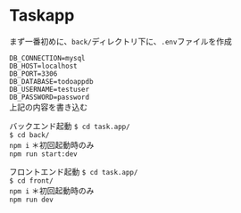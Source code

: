 # Taskapp

まず一番初めに、`back/`ディレクトリ下に、`.env`ファイルを作成  

`DB_CONNECTION=mysql`  
`DB_HOST=localhost`  
`DB_PORT=3306`  
`DB_DATABASE=todoappdb`  
`DB_USERNAME=testuser`  
`DB_PASSWORD=password`   
上記の内容を書き込む  

バックエンド起動
`$ cd task.app/`  
`$ cd back/`  
`npm i` ＊初回起動時のみ  
`npm run start:dev`  

フロントエンド起動
`$ cd task.app/`  
`$ cd front/`  
`npm i` ＊初回起動時のみ   
`npm run dev`  
